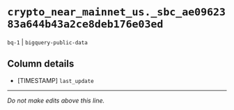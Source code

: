 # `crypto_near_mainnet_us._sbc_ae0962383a644b43a2ce8deb176e03ed`
`bq-1` | `bigquery-public-data`

## Column details
* [TIMESTAMP] `last_update`

-------------------------------------------------------------------------------
*Do not make edits above this line.*
